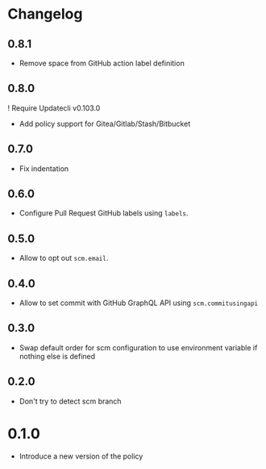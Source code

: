 # Changelog

## 0.8.1

* Remove space from GitHub action label definition

## 0.8.0

! Require Updatecli v0.103.0

* Add policy support for Gitea/Gitlab/Stash/Bitbucket

## 0.7.0

* Fix indentation

## 0.6.0

* Configure Pull Request GitHub labels using `labels`.

## 0.5.0

* Allow to opt out `scm.email`.

## 0.4.0

* Allow to set commit with GitHub GraphQL API using `scm.commitusingapi`

## 0.3.0

* Swap default order for scm configuration to use environment variable if nothing else is defined

## 0.2.0

* Don't try to detect scm branch

# 0.1.0

* Introduce a new version of the policy

